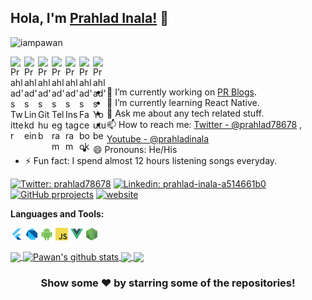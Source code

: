 ## Hola, I'm [Prahlad Inala!](https://prahladinala.github.io/home) 👋

<p align="left"> <img src="https://komarev.com/ghpvc/?username=prprojects&label=Views&color=blue&style=plastic" alt="iampawan" /> </p>

<a href="https://twitter.com/prahlad78678">
  <img align="left" alt="Prahlad's Twitter" width="22px" src="https://cdn.jsdelivr.net/npm/simple-icons@v3/icons/twitter.svg" />
</a>
<a href="https://linkedin.com/in/prahlad-inala-a514661b0">
  <img align="left" alt="Prahlad's Linkdein" width="22px" src="https://cdn.jsdelivr.net/npm/simple-icons@v3/icons/linkedin.svg" />
</a>
<a href="https://github.com/prprojects">
  <img align="left" alt="Prahlad's Github" width="22px" src="https://cdn.jsdelivr.net/npm/simple-icons@v3/icons/github.svg" />
</a>
<a href="https://t.me/prfree4u">
  <img align="left" alt="Prahlad's Telegram" width="22px" src="https://cdn.jsdelivr.net/npm/simple-icons@v3/icons/telegram.svg" />
</a>
<a href="https://instagram.com/pr_theking/">
  <img align="left" alt="Prahlad's Instagram" width="22px" src="https://cdn.jsdelivr.net/npm/simple-icons@v3/icons/instagram.svg" />
</a>
<a href="https://www.facebook.com/imthepk/">
  <img align="left" alt="Prahlad's Facebook" width="22px" src="https://cdn.jsdelivr.net/npm/simple-icons@v3/icons/facebook.svg" />
</a>
<a href="https://www.youtube.com/channel/UCMRSZV0_O07ALTFj_KaM25Q">
  <img align="left" alt="Prahlad's Youtube" width="22px" src="https://cdn.jsdelivr.net/npm/simple-icons@v3/icons/youtube.svg" />
</a>

<br/>
<br/>



- 🔭 I’m currently working on [PR Blogs](https://prblogs.herokuapp.com).
- 🌱 I’m currently learning React Native.
- 💬 Ask me about any tech related stuff.
- 📫 How to reach me: [Twitter - @prahlad78678](https://twitter.com/prahlad78678) , [Youtube - @prahladinala](https://www.youtube.com/channel/UCMRSZV0_O07ALTFj_KaM25Q)
- 😄 Pronouns: He/His
- ⚡ Fun fact: I spend almost 12 hours listening songs everyday.

[![Twitter: prahlad78678](https://img.shields.io/twitter/follow/prprojects?style=social)](https://twitter.com/prahlad78678)
[![Linkedin: prahlad-inala-a514661b0](https://img.shields.io/badge/-prprojects-blue?style=flat-square&logo=Linkedin&logoColor=white&link=https://www.linkedin.com/in/prahlad-inala-a514661b0/)](https://www.linkedin.com/in/prahlad-inala-a514661b0/)
[![GitHub prprojects](https://img.shields.io/github/followers/prprojects?label=follow&style=social)](https://github.com/prprojects)
[![website](https://img.shields.io/badge/PortfolioWebsite-prahlad.home-2648ff?style=flat-square&logo=google-chrome)](https://prahladinala.github.io/home)


**Languages and Tools:**  

<code><img height="20" src="https://raw.githubusercontent.com/github/explore/80688e429a7d4ef2fca1e82350fe8e3517d3494d/topics/flutter/flutter.png"></code>
<code><img height="20" src="https://raw.githubusercontent.com/github/explore/80688e429a7d4ef2fca1e82350fe8e3517d3494d/topics/dart/dart.png"></code>
<code><img height="20" src="https://raw.githubusercontent.com/github/explore/80688e429a7d4ef2fca1e82350fe8e3517d3494d/topics/android/android.png"></code>
<code><img height="20" src="https://raw.githubusercontent.com/github/explore/80688e429a7d4ef2fca1e82350fe8e3517d3494d/topics/javascript/javascript.png"></code>
<code><img height="20" src="https://raw.githubusercontent.com/github/explore/80688e429a7d4ef2fca1e82350fe8e3517d3494d/topics/vue/vue.png"></code>
<code><img height="20" src="https://raw.githubusercontent.com/github/explore/80688e429a7d4ef2fca1e82350fe8e3517d3494d/topics/nodejs/nodejs.png"></code>    

<a href="https://github.com/prprojects">
  <img align="center" src="https://github-readme-stats.vercel.app/api/top-langs/?username=prprojects&theme=dark&hide_langs_below=1" />
</a>
<a href="https://github.com/prprojects">
 <img align="center" src="https://github-readme-stats.vercel.app/api?username=prprojects&show_icons=true&theme=dracula&line_height=27" alt="Pawan's github stats"/>
</a>
<a href="https://github.com/prprojects/Task-List">
  <img align="center" src="https://github-readme-stats.vercel.app/api/pin/?username=prprojects&repo=Task-List&theme=dark" />

</a>
<a href="https://github.com/prprojects/TypeMaster">
 <img align="center" src="https://github-readme-stats.vercel.app/api/pin/?username=prprojects&repo=TypeMaster&theme=dark" />
</a>

<div align="center">

### Show some ❤️ by starring some of the repositories!

</div>
